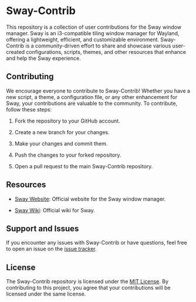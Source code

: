 
  

# Sway-Contrib

  

  

This repository is a collection of user contributions for the Sway window manager. Sway is an i3-compatible tiling window manager for Wayland, offering a lightweight, efficient, and customizable environment. Sway-Contrib is a community-driven effort to share and showcase various user-created configurations, scripts, themes, and other resources that enhance and help the Sway experience.

  
## Contributing

We encourage everyone to contribute to Sway-Contrib! Whether you have a new script, a theme, a configuration file, or any other enhancement for Sway, your contributions are valuable to the community. To contribute, follow these steps:

  

  

1. Fork the repository to your GitHub account.

  

2. Create a new branch for your changes.

  

3. Make your changes and commit them.

  

4. Push the changes to your forked repository.

  

5. Open a pull request to the main Sway-Contrib repository.

  

  

## Resources

  

  

- [Sway Website](https://swaywm.org/): Official website for the Sway window manager.

  

- [Sway Wiki](https://github.com/swaywm/sway/wiki): Official wiki for Sway.

  

## Support and Issues

  

  

If you encounter any issues with Sway-Contrib or have questions, feel free to open an issue on the [issue tracker](https://github.com/your-username/sway-contrib/issues).

  

  

## License

  

  

The Sway-Contrib repository is licensed under the [MIT License](LICENSE). By contributing to this project, you agree that your contributions will be licensed under the same license.
